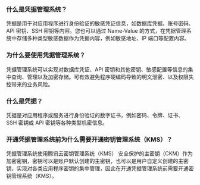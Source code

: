 ### 什么是凭据管理系统？
凭据是用于对应用程序进行身份验证的敏感凭证信息，如数据库凭据、账号密码、API 密钥、SSH 密钥等内容。您也可以通过 Name-Value 的方式，在凭据管理系统中存储多种类型敏感数据作为凭据内容，例如敏感地址、IP 端口等配置内容。
### 为什么要使用凭据管理系统？
凭据管理系统可以实现对数据库凭证、API 密钥和其他密钥、敏感配置等信息的集中查询、管理以及加密存储。可有效避免程序硬编码导致的明文泄密、以及权限失控带来的业务风险。
### 什么是凭据？
凭据是对应用程序或服务进行身份验证的数字证书，例如密码、令牌、证书、SSH 密钥或 API 密钥等各种类型机密信息。
### 开通凭据管理系统前为什么需要开通密钥管理系统（KMS）？
凭据管理系统使用腾讯云密钥管理系统（KMS） 安全保护的主密钥（CKM）作为加密密钥，密钥可以是账户默认创建的主密钥，也可以是用户自定义创建的主密钥，实现对各类应用程序密钥的集中管理，因此在开通凭据管理系统前需要开通密钥管理系统（KMS）。

